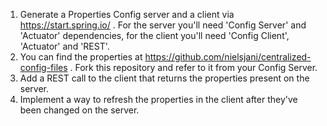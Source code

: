 1. Generate a Properties Config server and a client via https://start.spring.io/ . For the server you'll need 'Config Server' and 'Actuator' dependencies, for the client you'll need 'Config Client', 'Actuator' and 'REST'.
2. You can find the properties at https://github.com/nielsjani/centralized-config-files . Fork this repository and refer to it from your Config Server.
3. Add a REST call to the client that returns the properties present on the server.
4. Implement a way to refresh the properties in the client after they've been changed on the server.